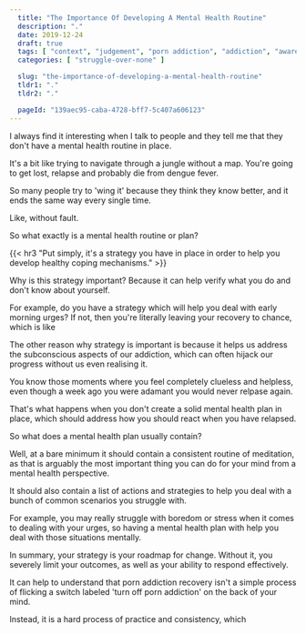 ```yaml
---
  title: "The Importance Of Developing A Mental Health Routine"
  description: "."
  date: 2019-12-24
  draft: true
  tags: [ "context", "judgement", "porn addiction", "addiction", "awareness", "awareness exercises", "perspective", "nofap", "neverfap", "neverfap deluxe" ]
  categories: [ "struggle-over-none" ]

  slug: "the-importance-of-developing-a-mental-health-routine"
  tldr1: "."
  tldr2: "."

  pageId: "139aec95-caba-4728-bff7-5c407a606123"
---
```




I always find it interesting when I talk to people and they tell me that they don't have a mental health routine in place.

It's a bit like trying to navigate through a jungle without a map. You're going to get lost, relapse and probably die from dengue fever.

So many people try to 'wing it' because they think they know better, and it ends the same way every single time.

Like, without fault.

So what exactly is a mental health routine or plan?


{{< hr3 "Put simply, it's a strategy you have in place in order to help you develop healthy coping mechanisms." >}}


Why is this strategy important? Because it can help verify what you do and don't know about yourself.

For example, do you have a strategy which will help you deal with early morning urges? If not, then you're literally leaving your recovery to chance, which is like

The other reason why strategy is important is because it helps us address the subconscious aspects of our addiction, which can often hijack our progress without us even realising it.

You know those moments where you feel completely clueless and helpless, even though a week ago you were adamant you would never relpase again.

That's what happens when you don't create a solid mental health plan in place, which should address how you should react when you have relapsed.

So what does a mental health plan usually contain?

Well, at a bare minimum it should contain a consistent routine of meditation, as that is arguably the most important thing you can do for your mind from a mental health perspective.

It should also contain a list of actions and strategies to help you deal with a bunch of common scenarios you struggle with.

For example, you may really struggle with boredom or stress when it comes to dealing with your urges, so having a mental health plan with help you deal with those situations mentally.


In summary, your strategy is your roadmap for change. Without it, you severely limit your outcomes, as well as your ability to respond effectively.

It can help to understand that porn addiction recovery isn't a simple process of flicking a switch labeled 'turn off porn addiction' on the back of your mind.

Instead, it is a hard process of practice and consistency, which 